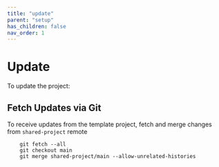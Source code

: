 ```yaml
---
title: "update"
parent: "setup"
has_children: false
nav_order: 1
---
```


# Update

To update the project:

## Fetch Updates via Git

To receive updates from the template project, fetch and merge changes from `shared-project` remote 

```
    git fetch --all
    git checkout main
    git merge shared-project/main --allow-unrelated-histories
```
